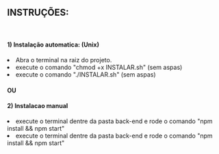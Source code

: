 <h2>INSTRUÇÕES:</h2>
<br>

<h4>1) Instalação automatica: (Unix)</h4>
  <li>Abra o terminal na raiz do projeto.</li>
  <li>execute o comando "chmod +x INSTALAR.sh" (sem aspas)</li>
  <li>execute o comando "./INSTALAR.sh" (sem aspas)</li>

<h4>OU</h4>

<h4>2) Instalacao manual</h4>
  <li>execute o terminal dentre da pasta back-end e rode o comando "npm install && npm start"</li>
  <li>execute o terminal dentre da pasta back-end e rode o comando "npm install && npm start"</li>
